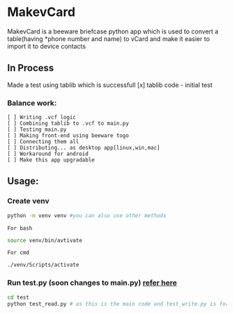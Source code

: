 # MakevCard

  MakevCard is a beeware briefcase python app which is used to convert a table(having \*phone number and name) to vCard and make it easier to import it to device contacts

 ## In Process

  Made a test using tablib which is successfull 
	[x] tablib code - initial test

  ### Balance work:
  	
  	[ ] Writing .vcf logic
  	[ ] Combining tablib to .vcf to main.py
  	[ ] Testing main.py
  	[ ] Making front-end using beeware togo
  	[ ] Connecting them all
  	[ ] Distributing... as desktop app[linux,win,mac]
  	[ ] Workaround for android
  	[ ] Make this app upgradable

 ## Usage:
 
 ### Create venv
 ``` bash
python -m venv venv #you can also use other methods
 ```
 	For bash
 ```bash
 source venv/bin/avtivate
 ```
 	For cmd
 ``` cmd
./venv/Scripts/activate
 ```

 ### Run test.py (soon changes to main.py) [refer here](#balance-work)
 
 ``` bash
cd test
python test_read.py # as this is the main code and test_write.py is for generating those table files in python to read that in test_read
 ```